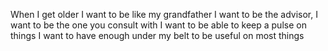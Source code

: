 When I get older
I want to be like my grandfather
I want to be the advisor, I want to be the one you consult with
I want to be able to keep a pulse on things
I want to have enough under my belt to be useful on most things
